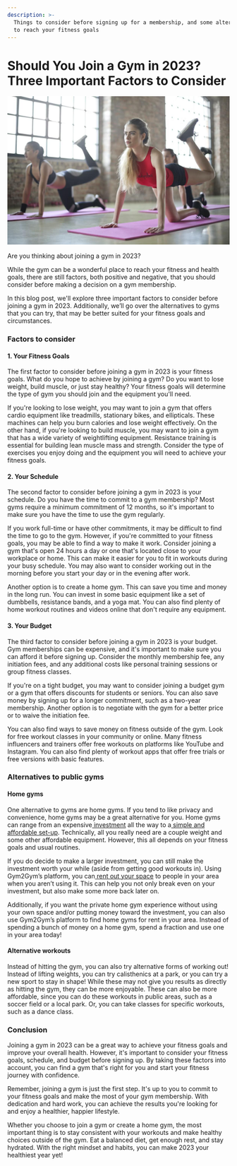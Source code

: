 ```yaml
---
description: >-
  Things to consider before signing up for a membership, and some alternatives
  to reach your fitness goals
---
```


# Should You Join a Gym in 2023? Three Important Factors to Consider

![](<.gitbook/assets/0 (4).jpeg>)

Are you thinking about joining a gym in 2023?

While the gym can be a wonderful place to reach your fitness and health goals, there are still factors, both positive and negative, that you should consider before making a decision on a gym membership.

In this blog post, we'll explore three important factors to consider before joining a gym in 2023. Additionally, we’ll go over the alternatives to gyms that you can try, that may be better suited for your fitness goals and circumstances.

### **Factors to consider** <a href="#_3eu28esz1lt3" id="_3eu28esz1lt3"></a>

#### **1. Your Fitness Goals** <a href="#_fn5hirhvdjgs" id="_fn5hirhvdjgs"></a>

The first factor to consider before joining a gym in 2023 is your fitness goals. What do you hope to achieve by joining a gym? Do you want to lose weight, build muscle, or just stay healthy? Your fitness goals will determine the type of gym you should join and the equipment you'll need.

If you're looking to lose weight, you may want to join a gym that offers cardio equipment like treadmills, stationary bikes, and ellipticals. These machines can help you burn calories and lose weight effectively. On the other hand, if you're looking to build muscle, you may want to join a gym that has a wide variety of weightlifting equipment. Resistance training is essential for building lean muscle mass and strength. Consider the type of exercises you enjoy doing and the equipment you will need to achieve your fitness goals.

#### **2. Your Schedule** <a href="#_erp62n764b7p" id="_erp62n764b7p"></a>

The second factor to consider before joining a gym in 2023 is your schedule. Do you have the time to commit to a gym membership? Most gyms require a minimum commitment of 12 months, so it's important to make sure you have the time to use the gym regularly.

If you work full-time or have other commitments, it may be difficult to find the time to go to the gym. However, if you're committed to your fitness goals, you may be able to find a way to make it work. Consider joining a gym that's open 24 hours a day or one that's located close to your workplace or home. This can make it easier for you to fit in workouts during your busy schedule. You may also want to consider working out in the morning before you start your day or in the evening after work.

Another option is to create a home gym. This can save you time and money in the long run. You can invest in some basic equipment like a set of dumbbells, resistance bands, and a yoga mat. You can also find plenty of home workout routines and videos online that don't require any equipment.

#### **3. Your Budget** <a href="#_x7zxwnj9zic8" id="_x7zxwnj9zic8"></a>

The third factor to consider before joining a gym in 2023 is your budget. Gym memberships can be expensive, and it's important to make sure you can afford it before signing up. Consider the monthly membership fee, any initiation fees, and any additional costs like personal training sessions or group fitness classes.

If you're on a tight budget, you may want to consider joining a budget gym or a gym that offers discounts for students or seniors. You can also save money by signing up for a longer commitment, such as a two-year membership. Another option is to negotiate with the gym for a better price or to waive the initiation fee.

You can also find ways to save money on fitness outside of the gym. Look for free workout classes in your community or online. Many fitness influencers and trainers offer free workouts on platforms like YouTube and Instagram. You can also find plenty of workout apps that offer free trials or free versions with basic features.

### **Alternatives to public gyms** <a href="#_b0zanfife9a1" id="_b0zanfife9a1"></a>

#### **Home gyms** <a href="#_aq7scbwllkoc" id="_aq7scbwllkoc"></a>

One alternative to gyms are home gyms. If you tend to like privacy and convenience, home gyms may be a great alternative for you. Home gyms can range from an expensive[ investment](https://denver.gym2gym.com/investing-in-an-at-home-gym-revealing-the-pros-and-cons) all the way to a[ simple and affordable set-up](https://denver.gym2gym.com/personal-home-gyms-surprising-ways-to-transform-your-home). Technically, all you really need are a couple weight and some other affordable equipment. However, this all depends on your fitness goals and usual routines.

If you do decide to make a larger investment, you can still make the investment worth your while (aside from getting good workouts in). Using Gym2Gym’s platform, you can[ rent out your space](https://denver.gym2gym.com/profit-from-your-private-gym-how-to-monetize-a-fitness-space) to people in your area when you aren’t using it. This can help you not only break even on your investment, but also make some more back later on.

Additionally, if you want the private home gym experience without using your own space and/or putting money toward the investment, you can also use Gym2Gym’s platform to find home gyms for rent in your area. Instead of spending a bunch of money on a home gym, spend a fraction and use one in your area today!

#### **Alternative workouts** <a href="#_52k92yrrwbg" id="_52k92yrrwbg"></a>

Instead of hitting the gym, you can also try alternative forms of working out! Instead of lifting weights, you can try calisthenics at a park, or you can try a new sport to stay in shape! While these may not give you results as directly as hitting the gym, they can be more enjoyable. These can also be more affordable, since you can do these workouts in public areas, such as a soccer field or a local park. Or, you can take classes for specific workouts, such as a dance class.

### **Conclusion** <a href="#_eoin6ineygyo" id="_eoin6ineygyo"></a>

Joining a gym in 2023 can be a great way to achieve your fitness goals and improve your overall health. However, it's important to consider your fitness goals, schedule, and budget before signing up. By taking these factors into account, you can find a gym that's right for you and start your fitness journey with confidence.

Remember, joining a gym is just the first step. It's up to you to commit to your fitness goals and make the most of your gym membership. With dedication and hard work, you can achieve the results you're looking for and enjoy a healthier, happier lifestyle.

Whether you choose to join a gym or create a home gym, the most important thing is to stay consistent with your workouts and make healthy choices outside of the gym. Eat a balanced diet, get enough rest, and stay hydrated. With the right mindset and habits, you can make 2023 your healthiest year yet!
